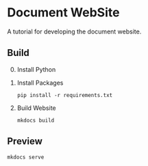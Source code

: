# Document WebSite

A tutorial for developing the document website.

## Build

0. Install Python

1. Install Packages

    ```shell
    pip install -r requirements.txt
    ```

2. Build Website

    ```shell
    mkdocs build
    ```

## Preview

```shell
mkdocs serve
```
